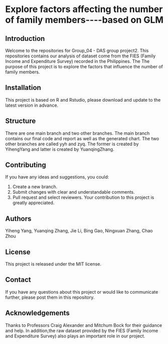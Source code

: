 # Explore factors affecting the number of family members----based on GLM


## Introduction
Welcome to the repositories for Group_04 - DAS group project2. This repositories contains our analysis of dataset come from the FIES (Family Income and Expenditure Survey) recorded in the Philippines. The The purpose of this project is to explore the factors that influence the number of family members.

## Installation
This project is based on R and Rstudio, please download and update to the latest version in advance.

## Structure
There are one main branch and two other branches.
The main branch contains our final code and report as well as the generated chart.
The two other branches are called yyh and zyq. The former is created by YihengYang and latter is created by YuanqingZhang. 

## Contributing
If you have any ideas and suggestions, you could:
1. Create a new branch.
2. Submit changes with clear and understandable comments.
3. Pull request and select reviewers.
Your contribution to this project is greatly appreciated.

## Authors
Yiheng Yang, Yuanqing Zhang, Jie Li, Bing Gao, Ningxuan Zhang, Chao Zhou

## License
This project is released under the MIT license.

## Contact
If you have any questions about this project or would like to communicate further, please post them in this repository. 

## Acknowledgements
Thanks to Professors Craig Alexander and Mitchum Bock for their guidance and help. In addition,the raw dataset provided by the FIES (Family Income and Expenditure Survey) also plays an important role in our project.

